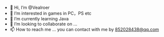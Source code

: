 - 👋 Hi, I’m @Vealroer
- 👀 I’m interested in games in PC，PS etc
- 🌱 I’m currently learning Java
- 💞️ I’m looking to collaborate on ...
- 📫 How to reach me ...
you can contact with me by 852028438@qq.com
<!---
Vealroer/Vealroer is a ✨ special ✨ repository because its `README.md` (this file) appears on your GitHub profile.
You can click the Preview link to take a look at your changes.
--->
